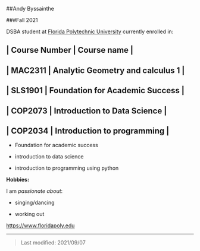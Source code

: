 ##Andy Byssainthe

###Fall 2021

DSBA student at [Florida Polytechnic University](https://www.floridapoly.edu) currently enrolled in: 

| Course Number    | Course name                        |
---------------------------------------------------------
| MAC2311          |  Analytic Geometry and calculus 1  |
---------------------------------------------------------
| SLS1901          |  Foundation for Academic Success   |
---------------------------------------------------------
| COP2073          |  Introduction to Data Science      |
---------------------------------------------------------
| COP2034          |  Introduction to programming       |
---------------------------------------------------------

- Foundation for academic success

- introduction to data science

- introduction to programming using python

**Hobbies:**

I am _passionate about_: 

- singing/dancing

- working out

 <https://www.floridapoly.edu>

***

> Last modified: 2021/09/07
